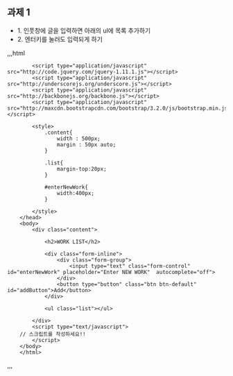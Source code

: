 <h2> 과제 1 </h2>

<ul>
    <li>1. 인풋창에 글을 입력하면 아래의 ul에 목록 추가하기</li>
    <li>2. 엔터키를 눌러도 입력되게 하기</li>
</ul>

,,,html
<div class="content">
        <html>
        <head lang="en">
            <meta charset="UTF-8">
            <title>First HOMEWORK</title>
            <link rel="stylesheet" href="http://maxcdn.bootstrapcdn.com/bootstrap/3.2.0/css/bootstrap.min.css">

            <script type="application/javascript" src="http://code.jquery.com/jquery-1.11.1.js"></script>
            <script type="application/javascript" src="http://underscorejs.org/underscore.js"></script>
            <script type="application/javascript" src="http://backbonejs.org/backbone.js"></script>
            <script type="application/javascript" src="http://maxcdn.bootstrapcdn.com/bootstrap/3.2.0/js/bootstrap.min.js"></script>

            <style>
                .content{
                    width : 500px;
                    margin : 50px auto;
                }

                .list{
                    margin-top:20px;
                }

                #enterNewWork{
                    width:400px;
                }

            </style>
        </head>
        <body>
            <div class="content">

                <h2>WORK LIST</h2>

                <div class="form-inline">
                    <div class="form-group">
                        <input type="text" class="form-control" id="enterNewWork" placeholder="Enter NEW WORK"  autocomplete="off">
                    </div>
                    <button type="button" class="btn btn-default" id="addButton">Add</button>
                </div>

                <ul class="list"></ul>

            </div>
            <script type="text/javascript">
        // 스크립트를 작성하세요!!
            </script>
        </body>
        </html>
,,,